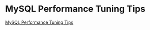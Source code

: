 # MySQL Performance Tuning Tips
[MySQL Performance Tuning Tips](https://aiwithcloud.com/2022/09/15/mysql_performance_tuning_tips/)